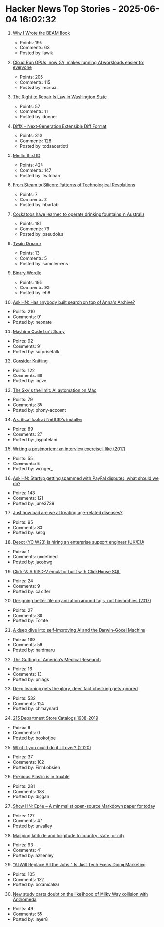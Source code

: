 # Hacker News Top Stories - 2025-06-04 16:02:32

1. [Why I Wrote the BEAM Book](https://happihacking.com/blog/posts/2025/why_I_wrote_theBEAMBook/)
   - Points: 195
   - Comments: 63
   - Posted by: lawik

2. [Cloud Run GPUs, now GA, makes running AI workloads easier for everyone](https://cloud.google.com/blog/products/serverless/cloud-run-gpus-are-now-generally-available)
   - Points: 206
   - Comments: 115
   - Posted by: mariuz

3. [The Right to Repair Is Law in Washington State](https://www.eff.org/deeplinks/2025/06/right-repair-law-washington-state)
   - Points: 57
   - Comments: 11
   - Posted by: doener

4. [DiffX – Next-Generation Extensible Diff Format](https://diffx.org/)
   - Points: 310
   - Comments: 128
   - Posted by: todsacerdoti

5. [Merlin Bird ID](https://merlin.allaboutbirds.org/)
   - Points: 424
   - Comments: 147
   - Posted by: twitchard

6. [From Steam to Silicon: Patterns of Technological Revolutions](https://ianreppel.org/from-steam-to-silicon/)
   - Points: 7
   - Comments: 2
   - Posted by: hbartab

7. [Cockatoos have learned to operate drinking fountains in Australia](https://www.science.org/content/article/cockatoos-have-learned-operate-drinking-fountains-australia)
   - Points: 181
   - Comments: 79
   - Posted by: pseudolus

8. [Twain Dreams](https://harpers.org/archive/2025/06/twain-dreams-samuel-clemens-john-jeremiah-sullivan/)
   - Points: 13
   - Comments: 5
   - Posted by: samclemens

9. [Binary Wordle](https://wordle.chengeric.com/)
   - Points: 195
   - Comments: 93
   - Posted by: eh8

10. [Ask HN: Has anybody built search on top of Anna's Archive?](undefined)
   - Points: 210
   - Comments: 91
   - Posted by: neonate

11. [Machine Code Isn't Scary](https://jimmyhmiller.com/machine-code-isnt-scary)
   - Points: 92
   - Comments: 91
   - Posted by: surprisetalk

12. [Consider Knitting](https://journal.stuffwithstuff.com/2025/05/30/consider-knitting/)
   - Points: 122
   - Comments: 88
   - Posted by: ingve

13. [The Sky's the limit: AI automation on Mac](https://taoofmac.com/space/blog/2025/06/03/2155)
   - Points: 79
   - Comments: 35
   - Posted by: phony-account

14. [A critical look at NetBSD’s installer](https://eerielinux.wordpress.com/2025/05/31/installing-bsd-in-2025-part-3-a-critical-look-at-netbsds-installer/)
   - Points: 89
   - Comments: 27
   - Posted by: jaypatelani

15. [Writing a postmortem: an interview exercise I like (2017)](https://www.danielputtick.com/writing/mapbox-postmortem-interview.html)
   - Points: 55
   - Comments: 5
   - Posted by: wonger_

16. [Ask HN: Startup getting spammed with PayPal disputes, what should we do?](undefined)
   - Points: 143
   - Comments: 121
   - Posted by: june3739

17. [Just how bad are we at treating age-related diseases?](https://www.ladanuzhna.xyz/writing/just-how-bad-are-we-at-treating-age-related-diseases)
   - Points: 95
   - Comments: 83
   - Posted by: sebg

18. [Depot (YC W23) is hiring an enterprise support engineer (UK/EU)](https://www.ycombinator.com/companies/depot/jobs/NdCr76D-enterprise-support-engineer)
   - Points: 1
   - Comments: undefined
   - Posted by: jacobwg

19. [Click-V: A RISC-V emulator built with ClickHouse SQL](https://github.com/SpencerTorres/Click-V)
   - Points: 24
   - Comments: 9
   - Posted by: calcifer

20. [Designing better file organization around tags, not hierarchies (2017)](https://www.nayuki.io/page/designing-better-file-organization-around-tags-not-hierarchies)
   - Points: 27
   - Comments: 30
   - Posted by: Tomte

21. [A deep dive into self-improving AI and the Darwin-Gödel Machine](https://richardcsuwandi.github.io/blog/2025/dgm/)
   - Points: 169
   - Comments: 59
   - Posted by: hardmaru

22. [The Gutting of America's Medical Research](https://www.nytimes.com/interactive/2025/06/04/health/trump-cuts-nih-grants-research.html)
   - Points: 16
   - Comments: 13
   - Posted by: pmags

23. [Deep learning gets the glory, deep fact checking gets ignored](https://rachel.fast.ai/posts/2025-06-04-enzyme-ml-fails/index.html)
   - Points: 532
   - Comments: 124
   - Posted by: chmaynard

24. [215 Department Store Catalogs 1908-2019](https://archive.org/details/departmentstorecatalogs)
   - Points: 8
   - Comments: 0
   - Posted by: bookofjoe

25. [What if you could do it all over? (2020)](https://www.newyorker.com/magazine/2020/12/21/what-if-you-could-do-it-all-over)
   - Points: 37
   - Comments: 102
   - Posted by: FinnLobsien

26. [Precious Plastic is in trouble](https://www.preciousplastic.com//news/problems-in-precious-plastic)
   - Points: 281
   - Comments: 188
   - Posted by: diggan

27. [Show HN: Ephe – A minimalist open-source Markdown paper for today](https://github.com/unvalley/ephe)
   - Points: 127
   - Comments: 47
   - Posted by: unvalley

28. [Mapping latitude and longitude to country, state, or city](https://austinhenley.com/blog/coord2state.html)
   - Points: 93
   - Comments: 41
   - Posted by: azhenley

29. ["AI Will Replace All the Jobs " Is Just Tech Execs Doing Marketing](https://sparktoro.com/blog/ai-will-replace-all-the-jobs-is-just-tech-execs-doing-marketing/)
   - Points: 105
   - Comments: 132
   - Posted by: botanicals6

30. [New study casts doubt on the likelihood of Milky Way collision with Andromeda](https://www.durham.ac.uk/departments/academic/physics/news/new-study-casts-doubt-on-the-likelihood-of-milky-way-collision-with-andromeda/)
   - Points: 49
   - Comments: 55
   - Posted by: layer8

